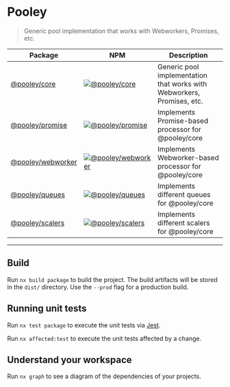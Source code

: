 # Pooley

> Generic pool implementation that works with Webworkers, Promises, etc.

| Package                                  | NPM                                                                                                                    | Description                                                            |
| ---------------------------------------- | ---------------------------------------------------------------------------------------------------------------------- | ---------------------------------------------------------------------- |
| [@pooley/core](/packages/core)           | [![@pooley/core](https://badge.fury.io/js/@pooley%2Fcore.svg)](https://badge.fury.io/js/@pooley%2Fcore)                | Generic pool implementation that works with Webworkers, Promises, etc. |
| [@pooley/promise](/packages/promise)     | [![@pooley/promise](https://badge.fury.io/js/@pooley%2Fpromise.svg)](https://badge.fury.io/js/@pooley%2Fpromise)       | Implements Promise-based processor for @pooley/core                    |
| [@pooley/webworker](/packages/webworker) | [![@pooley/webworker](https://badge.fury.io/js/@pooley%2Fwebworker.svg)](https://badge.fury.io/js/@pooley%2Fwebworker) | Implements Webworker-based processor for @pooley/core                  |
| [@pooley/queues](/packages/queues)       | [![@pooley/queues](https://badge.fury.io/js/@pooley%2Fqueues.svg)](https://badge.fury.io/js/@pooley%2Fqueues)          | Implements different queues for @pooley/core                           |
| [@pooley/scalers](/packages/scalers)     | [![@pooley/scalers](https://badge.fury.io/js/@pooley%2Fscalers.svg)](https://badge.fury.io/js/@pooley%2Fscalers)       | Implements different scalers for @pooley/core                          |

---

## Build

Run `nx build package` to build the project. The build artifacts will be stored in the `dist/` directory. Use the `--prod` flag for a production build.

## Running unit tests

Run `nx test package` to execute the unit tests via [Jest](https://jestjs.io).

Run `nx affected:test` to execute the unit tests affected by a change.

## Understand your workspace

Run `nx graph` to see a diagram of the dependencies of your projects.
